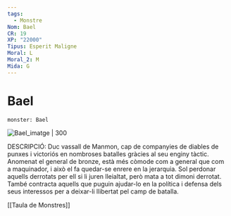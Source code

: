 ```yaml
---
tags:
  - Monstre
Nom: Bael
CR: 19
XP: "22000"
Tipus: Esperit Maligne
Moral: L
Moral_2: M
Mida: G
---
```

# Bael

```statblock
monster: Bael
```

![Bael_imatge | 300](https://static.wikia.nocookie.net/forgottenrealms/images/f/f9/Bael_5e.png/revision/latest?cb&#x3D;20210606073255)

DESCRIPCIÓ: 
Duc vassall de Manmon, cap de companyies de diables de punxes i victoriós en nombroses batalles gràcies al seu enginy tàctic. Anomenat el general de bronze, està més còmode com a general que com a maquinador, i això el fa quedar-se enrere en la jerarquia. Sol perdonar aquells derrotats per ell si li juren lleialtat, però mata a tot dimoni derrotat. També contracta aquells que puguin ajudar-lo en la política i defensa dels seus interessos per a deixar-li llibertat pel camp de batalla.

[[Taula de Monstres]]

